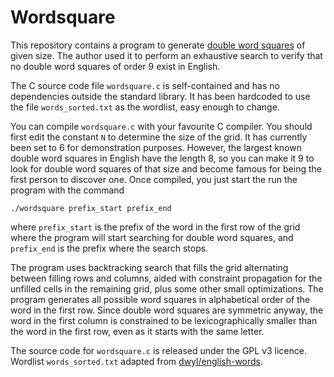 # Wordsquare
This repository contains a program to generate [double word squares](https://en.wikipedia.org/wiki/Word_square#Double_word_squares) of given size. The author used it to perform an exhaustive search to verify that no double word squares of order 9 exist in English.

The C source code file `wordsquare.c` is self-contained and has no dependencies outside the standard library. It has been hardcoded to use the file `words_sorted.txt` as the wordlist, easy enough to change.

You can compile `wordsquare.c` with your favourite C compiler. You should first edit the constant `N` to determine the size of the grid. It has currently been set to 6 for demonstration purposes. However, the largest known double word squares in English have the length 8, so you can make it 9 to look for double word squares of that size and become famous for being the first person to discover one. Once compiled, you just start the run the program with the command

```
./wordsquare prefix_start prefix_end
```

where `prefix_start` is the prefix of the word in the first row of the grid where the program will start searching for double word squares, and `prefix_end` is the prefix where the search stops.

The program uses backtracking search that fills the grid alternating between filling rows and columns, aided with constraint propagation for the unfilled cells in the remaining grid, plus some other small optimizations. The program generates all possible word squares in alphabetical order of the word in the first row. Since double word squares are symmetric anyway, the word in the first column is constrained to be lexicographically smaller than the word in the first row, even as it starts with the same letter.

The source code for `wordsquare.c` is released under the GPL v3 licence. Wordlist `words_sorted.txt` adapted from [dwyl/english-words](https://github.com/dwyl/english-words).
